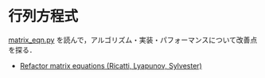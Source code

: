 行列方程式
==========

[matrix_eqn.py](https://github.com/QuantEcon/QuantEcon.py/blob/master/quantecon/matrix_eqn.py)
を読んで，アルゴリズム・実装・パフォーマンスについて改善点を探る．

* [Refactor matrix equations (Ricatti, Lyapunov, Sylvester)](https://github.com/QuantEcon/QuantEcon.py/issues/47)
